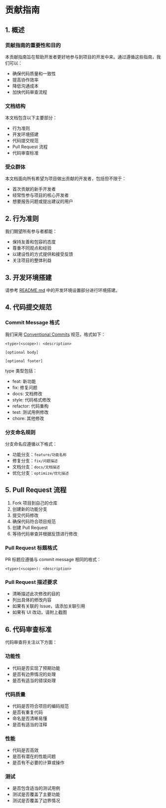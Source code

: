 # 贡献指南

## 1. 概述

### 贡献指南的重要性和目的

本贡献指南旨在帮助开发者更好地参与到项目的开发中来。通过遵循这些指南，我们可以：
- 确保代码质量和一致性
- 提高协作效率
- 降低沟通成本
- 加快代码审查流程

### 文档结构

本文档包含以下主要部分：
- 行为准则
- 开发环境搭建
- 代码提交规范
- Pull Request 流程
- 代码审查标准

### 受众群体

本文档面向所有希望为项目做出贡献的开发者，包括但不限于：
- 首次贡献的新手开发者
- 经常性参与项目的核心开发者
- 想要报告问题或提出建议的用户

## 2. 行为准则

我们期望所有参与者都能：
- 保持友善和包容的态度
- 尊重不同观点和经验
- 以建设性的方式提供和接受反馈
- 关注项目的整体利益

## 3. 开发环境搭建

请参考 [README.md](./README.md) 中的开发环境设置部分进行环境搭建。

## 4. 代码提交规范

### Commit Message 格式

我们采用 [Conventional Commits](https://www.conventionalcommits.org/) 规范，格式如下：

```
<type>(<scope>): <description>

[optional body]

[optional footer]
```

type 类型包括：
- feat: 新功能
- fix: 修复问题
- docs: 文档修改
- style: 代码格式修改
- refactor: 代码重构
- test: 测试用例修改
- chore: 其他修改

### 分支命名规则

分支命名应遵循以下格式：
- 功能分支：`feature/功能名称`
- 修复分支：`fix/问题描述`
- 文档分支：`docs/文档描述`
- 优化分支：`optimize/优化描述`

## 5. Pull Request 流程

1. Fork 项目到自己的仓库
2. 创建新的功能分支
3. 提交代码修改
4. 确保代码符合项目规范
5. 创建 Pull Request
6. 等待代码审查并根据反馈进行修改

### Pull Request 标题格式

PR 标题应遵循与 commit message 相同的格式：
```
<type>(<scope>): <description>
```

### Pull Request 描述要求

- 清晰描述此次修改的目的
- 列出具体的修改内容
- 如果有关联的 Issue，请添加关联引用
- 如果有 UI 改动，请附上截图

## 6. 代码审查标准

代码审查将关注以下方面：

### 功能性
- 代码是否实现了预期功能
- 是否有边界情况的处理
- 是否有适当的错误处理

### 代码质量
- 代码是否符合项目的编码规范
- 是否有重复代码
- 命名是否清晰易懂
- 是否有适当的注释

### 性能
- 代码是否高效
- 是否有潜在的性能问题
- 是否有不必要的计算或操作

### 测试
- 是否包含适当的测试用例
- 测试是否覆盖了主要功能
- 测试是否覆盖了边界情况
